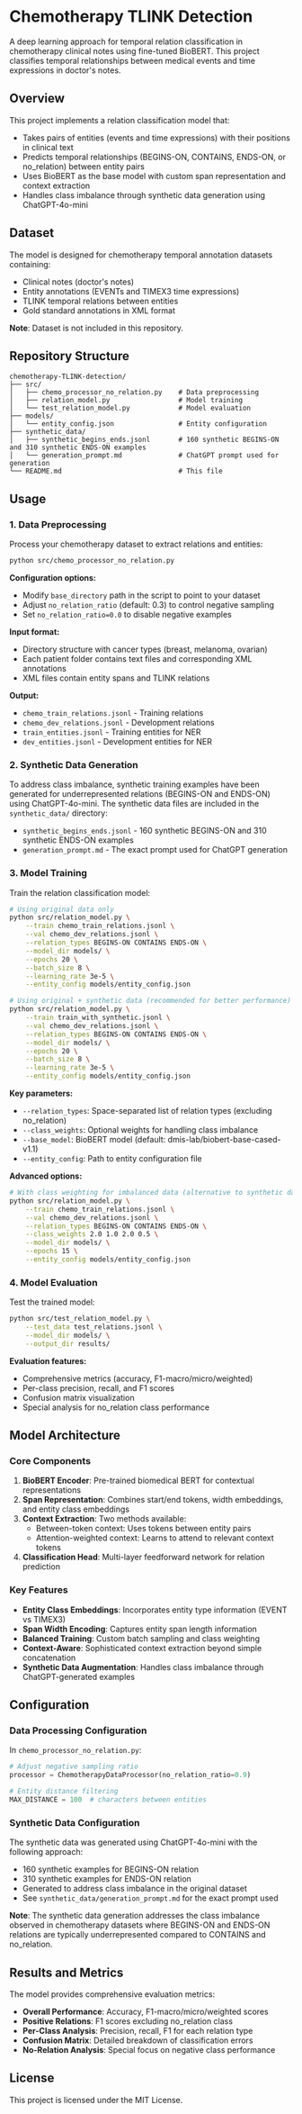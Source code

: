 # Chemotherapy TLINK Detection

A deep learning approach for temporal relation classification in chemotherapy clinical notes using fine-tuned BioBERT. This project classifies temporal relationships between medical events and time expressions in doctor's notes.

## Overview

This project implements a relation classification model that:
- Takes pairs of entities (events and time expressions) with their positions in clinical text
- Predicts temporal relationships (BEGINS-ON, CONTAINS, ENDS-ON, or no_relation) between entity pairs
- Uses BioBERT as the base model with custom span representation and context extraction
- Handles class imbalance through synthetic data generation using ChatGPT-4o-mini

## Dataset

The model is designed for chemotherapy temporal annotation datasets containing:
- Clinical notes (doctor's notes)
- Entity annotations (EVENTs and TIMEX3 time expressions)
- TLINK temporal relations between entities
- Gold standard annotations in XML format

**Note**: Dataset is not included in this repository.

## Repository Structure

```
chemotherapy-TLINK-detection/
├── src/
│   ├── chemo_processor_no_relation.py    # Data preprocessing
│   ├── relation_model.py                 # Model training
│   └── test_relation_model.py            # Model evaluation
├── models/
│   └── entity_config.json                # Entity configuration
├── synthetic_data/
│   ├── synthetic_begins_ends.jsonl       # 160 synthetic BEGINS-ON and 310 synthetic ENDS-ON examples
│   └── generation_prompt.md              # ChatGPT prompt used for generation
└── README.md                             # This file
```

## Usage

### 1. Data Preprocessing

Process your chemotherapy dataset to extract relations and entities:

```bash
python src/chemo_processor_no_relation.py
```

**Configuration options:**
- Modify `base_directory` path in the script to point to your dataset
- Adjust `no_relation_ratio` (default: 0.3) to control negative sampling
- Set `no_relation_ratio=0.0` to disable negative examples

**Input format:**
- Directory structure with cancer types (breast, melanoma, ovarian)
- Each patient folder contains text files and corresponding XML annotations
- XML files contain entity spans and TLINK relations

**Output:**
- `chemo_train_relations.jsonl` - Training relations
- `chemo_dev_relations.jsonl` - Development relations  
- `train_entities.jsonl` - Training entities for NER
- `dev_entities.jsonl` - Development entities for NER

### 2. Synthetic Data Generation

To address class imbalance, synthetic training examples have been generated for underrepresented relations (BEGINS-ON and ENDS-ON) using ChatGPT-4o-mini. The synthetic data files are included in the `synthetic_data/` directory:

- `synthetic_begins_ends.jsonl` - 160 synthetic BEGINS-ON and 310 synthetic ENDS-ON examples
- `generation_prompt.md` - The exact prompt used for ChatGPT generation

### 3. Model Training

Train the relation classification model:

```bash
# Using original data only
python src/relation_model.py \
    --train chemo_train_relations.jsonl \
    --val chemo_dev_relations.jsonl \
    --relation_types BEGINS-ON CONTAINS ENDS-ON \
    --model_dir models/ \
    --epochs 20 \
    --batch_size 8 \
    --learning_rate 3e-5 \
    --entity_config models/entity_config.json

# Using original + synthetic data (recommended for better performance)
python src/relation_model.py \
    --train train_with_synthetic.jsonl \
    --val chemo_dev_relations.jsonl \
    --relation_types BEGINS-ON CONTAINS ENDS-ON \
    --model_dir models/ \
    --epochs 20 \
    --batch_size 8 \
    --learning_rate 3e-5 \
    --entity_config models/entity_config.json
```

**Key parameters:**
- `--relation_types`: Space-separated list of relation types (excluding no_relation)
- `--class_weights`: Optional weights for handling class imbalance
- `--base_model`: BioBERT model (default: dmis-lab/biobert-base-cased-v1.1)
- `--entity_config`: Path to entity configuration file

**Advanced options:**
```bash
# With class weighting for imbalanced data (alternative to synthetic data)
python src/relation_model.py \
    --train chemo_train_relations.jsonl \
    --val chemo_dev_relations.jsonl \
    --relation_types BEGINS-ON CONTAINS ENDS-ON \
    --class_weights 2.0 1.0 2.0 0.5 \
    --model_dir models/ \
    --epochs 15 \
    --entity_config models/entity_config.json
```

### 4. Model Evaluation

Test the trained model:

```bash
python src/test_relation_model.py \
    --test_data test_relations.jsonl \
    --model_dir models/ \
    --output_dir results/
```

**Evaluation features:**
- Comprehensive metrics (accuracy, F1-macro/micro/weighted)
- Per-class precision, recall, and F1 scores
- Confusion matrix visualization
- Special analysis for no_relation class performance

## Model Architecture

### Core Components

1. **BioBERT Encoder**: Pre-trained biomedical BERT for contextual representations
2. **Span Representation**: Combines start/end tokens, width embeddings, and entity class embeddings
3. **Context Extraction**: Two methods available:
   - Between-token context: Uses tokens between entity pairs
   - Attention-weighted context: Learns to attend to relevant context tokens
4. **Classification Head**: Multi-layer feedforward network for relation prediction

### Key Features

- **Entity Class Embeddings**: Incorporates entity type information (EVENT vs TIMEX3)
- **Span Width Encoding**: Captures entity span length information
- **Balanced Training**: Custom batch sampling and class weighting
- **Context-Aware**: Sophisticated context extraction beyond simple concatenation
- **Synthetic Data Augmentation**: Handles class imbalance through ChatGPT-generated examples

## Configuration

### Data Processing Configuration

In `chemo_processor_no_relation.py`:
```python
# Adjust negative sampling ratio
processor = ChemotherapyDataProcessor(no_relation_ratio=0.9)

# Entity distance filtering
MAX_DISTANCE = 100  # characters between entities
```

### Synthetic Data Configuration

The synthetic data was generated using ChatGPT-4o-mini with the following approach:
- 160 synthetic examples for BEGINS-ON relation
- 310 synthetic examples for ENDS-ON relation  
- Generated to address class imbalance in the original dataset
- See `synthetic_data/generation_prompt.md` for the exact prompt used

**Note**: The synthetic data generation addresses the class imbalance observed in chemotherapy datasets where BEGINS-ON and ENDS-ON relations are typically underrepresented compared to CONTAINS and no_relation.

## Results and Metrics

The model provides comprehensive evaluation metrics:

- **Overall Performance**: Accuracy, F1-macro/micro/weighted scores
- **Positive Relations**: F1 scores excluding no_relation class
- **Per-Class Analysis**: Precision, recall, F1 for each relation type
- **Confusion Matrix**: Detailed breakdown of classification errors
- **No-Relation Analysis**: Special focus on negative class performance

## License

This project is licensed under the MIT License.
